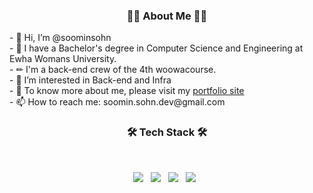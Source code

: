 <h3 align="center"><b>👩‍💻 About Me 👩‍💻</b></h3>  
<!-- <br> -->
<p align="left">
- 👋 Hi, I’m @soominsohn  <br>
- 📖 I have a Bachelor's degree in Computer Science and Engineering at Ewha Womans University.   <br>
- ✏ I'm a back-end crew of the 4th woowacourse.    <br>
- 👀 I’m interested in Back-end and Infra  <br>
- 💾 To know more about me, please visit my <a href="https://soominsohn.com/"> portfolio site</a>  <br>
- 📫 How to reach me: soomin.sohn.dev@gmail.com  <br>
<!-- - 💞️ My Engineering Blog: <a href="https://soominsohn.github.io/"> 숨쉬는 엔지니어의 공간 </a> <br> -->
<!-- - 💞️ I’m looking to collaborate on ... -->

</p>
<h3 align="center"><b>🛠 Tech Stack 🛠</b></h3>
</br>
<p align="center">
<!-- <img src="https://img.shields.io/badge/HTML5-E34F26?style=flat-square&logo=HTML5&logoColor=white"/></a> &nbsp -->
<!-- <img src="https://img.shields.io/badge/CSS3-1572B6?style=flat-square&logo=CSS3&logoColor=white"/></a> &nbsp -->
<!-- <img src="https://img.shields.io/badge/JavaScript-F7DF1E?style=flat-square&logo=JavaScript&logoColor=white"/></a> &nbsp -->
<img src="https://img.shields.io/badge/Spring-339933?style=flat-square&logo=Spring&logoColor=white"/></a> &nbsp
<img src="https://img.shields.io/badge/Java-007396?style=flat-square&logo=Java&logoColor=white"/></a> &nbsp 
<!-- <img src="https://img.shields.io/badge/Android-3DDC84?style=flat-square&logo=Android&logoColor=white"/></a> &nbsp -->
<img src="https://img.shields.io/badge/MySQL-4479A1?style=flat-square&logo=MySQL&logoColor=white"/></a> &nbsp 
<img src="https://img.shields.io/badge/Python-3776AB?style=flat-square&logo=Python&logoColor=white"/></a> &nbsp 
<!-- <img src="https://img.shields.io/badge/C-A8B9CC?style=flat-square&logo=C&logoColor=white"/></a> &nbsp </p> -->
<!---
soominsohn/soominsohn is a ✨ special ✨ repository because its `README.md` (this file) appears on your GitHub profile.
You can click the Preview link to take a look at your changes.
--->  
